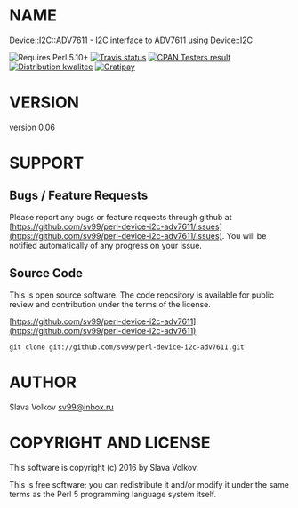 # NAME

Device::I2C::ADV7611 - I2C interface to ADV7611 using Device::I2C

<div>
    <p>
    <img src="https://img.shields.io/badge/perl-5.10+-brightgreen.svg" alt="Requires Perl 5.10+" />
    <a href="https://travis-ci.org/shantanubhadoria/perl-Device-I2C-ADV7611"><img src="https://api.travis-ci.org/shantanubhadoria/perl-Device-I2C-ADV7611.svg?branch=build/master" alt="Travis status" /></a>
    <a href="http://matrix.cpantesters.org/?dist=Device-I2C-ADV7611%200.06"><img src="https://badgedepot.code301.com/badge/cpantesters/Device-I2C-ADV7611/0.06" alt="CPAN Testers result" /></a>
    <a href="http://cpants.cpanauthors.org/dist/Device-I2C-ADV7611-0.06"><img src="https://badgedepot.code301.com/badge/kwalitee/Device-I2C-ADV7611/0.06" alt="Distribution kwalitee" /></a>
    <a href="https://gratipay.com/shantanubhadoria"><img src="https://img.shields.io/gratipay/shantanubhadoria.svg" alt="Gratipay" /></a>
    </p>
</div>

# VERSION

version 0.06

# SUPPORT

## Bugs / Feature Requests

Please report any bugs or feature requests through github at 
[https://github.com/sv99/perl-device-i2c-adv7611/issues](https://github.com/sv99/perl-device-i2c-adv7611/issues).
You will be notified automatically of any progress on your issue.

## Source Code

This is open source software.  The code repository is available for
public review and contribution under the terms of the license.

[https://github.com/sv99/perl-device-i2c-adv7611](https://github.com/sv99/perl-device-i2c-adv7611)

    git clone git://github.com/sv99/perl-device-i2c-adv7611.git

# AUTHOR

Slava Volkov <sv99@inbox.ru>

# COPYRIGHT AND LICENSE

This software is copyright (c) 2016 by Slava Volkov.

This is free software; you can redistribute it and/or modify it under
the same terms as the Perl 5 programming language system itself.
